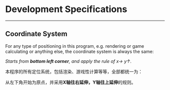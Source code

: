 # Development Specifications
---
## Coordinate System

For any type of positioning in this program, e.g. rendering or game calculating or anything else, the coordinate system is always the same:

*Starts from **bottom left corner**, and apply the rule of x→ y↑.*

本程序的所有定位系统，包括渲染、游戏性计算等等，全部都统一为：

从左下角开始为原点，并采用**X轴往右延伸，Y轴往上延伸**的规则。
